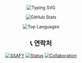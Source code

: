 

<div align="center">

![Typing SVG](https://readme-typing-svg.herokuapp.com?font=JetBrains+Mono&size=20&duration=3000&pause=1000&color=00FF00&background=0A0A0A&center=true&vCenter=true&width=600&lines=Hello;Uname?;Hyun0505;)





<div align="center">

![GitHub Stats](https://github-readme-stats.vercel.app/api?username=Hyun0505&theme=radical&show_icons=true&count_private=true)

![Top Languages](https://github-readme-stats.vercel.app/api/top-langs/?username=Hyun0505&theme=radical&layout=compact)

</div>

## 📞 연락처

<div align="center">

[![SSAFY](https://img.shields.io/badge/SSAFY-14기-00FF00?style=for-the-badge&logo=samsung&logoColor=white)](https://www.ssafy.com)
[![Status](https://img.shields.io/badge/Status-학습중-brightgreen?style=for-the-badge)](https://github.com/Hyun0505)
[![Collaboration](https://img.shields.io/badge/Collaboration-Welcome-blue?style=for-the-badge)](https://github.com/Hyun0505)

</div>
